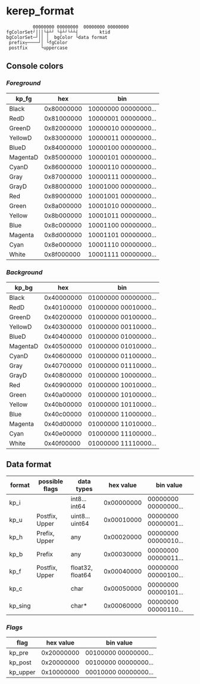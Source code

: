 # kerep_format

```
          00000000 00000000  00000000 00000000
fgColorSet┘│││└┼┴┘ └┼┴┘└┴┴┤        ktid
bgColorSet─┘││ │  bgColor └data format
 prefix┬────┘│ └fgColor
 postfix     └uppercase

```

## Console colors
### *Foreground*

| kp_fg | hex | bin |
|-------|-----|-----|
| Black    | 0x80000000 | 10000000 00000000... |
| RedD     | 0x81000000 | 10000001 00000000... |
| GreenD   | 0x82000000 | 10000010 00000000... |
| YellowD  | 0x83000000 | 10000011 00000000... |
| BlueD    | 0x84000000 | 10000100 00000000... |
| MagentaD | 0x85000000 | 10000101 00000000... |
| CyanD    | 0x86000000 | 10000110 00000000... |
| Gray     | 0x87000000 | 10000111 00000000... |
| GrayD    | 0x88000000 | 10001000 00000000... |
| Red      | 0x89000000 | 10001001 00000000... |
| Green    | 0x8a000000 | 10001010 00000000... |
| Yellow   | 0x8b000000 | 10001011 00000000... |
| Blue     | 0x8c000000 | 10001100 00000000... |
| Magenta  | 0x8d000000 | 10001101 00000000... |
| Cyan     | 0x8e000000 | 10001110 00000000... |
| White    | 0x8f000000 | 10001111 00000000... |

### *Background*
| kp_bg | hex | bin |
|-------|-----|-----|
| Black    | 0x40000000 | 01000000 00000000... |
| RedD     | 0x40100000 | 01000000 00010000... |
| GreenD   | 0x40200000 | 01000000 00100000... |
| YellowD  | 0x40300000 | 01000000 00110000... |
| BlueD    | 0x40400000 | 01000000 01000000... |
| MagentaD | 0x40500000 | 01000000 01010000... |
| CyanD    | 0x40600000 | 01000000 01100000... |
| Gray     | 0x40700000 | 01000000 01110000... |
| GrayD    | 0x40800000 | 01000000 10000000... |
| Red      | 0x40900000 | 01000000 10010000... |
| Green    | 0x40a00000 | 01000000 10100000... |
| Yellow   | 0x40b00000 | 01000000 10110000... |
| Blue     | 0x40c00000 | 01000000 11000000... |
| Magenta  | 0x40d00000 | 01000000 11010000... |
| Cyan     | 0x40e00000 | 01000000 11100000... |
| White    | 0x40f00000 | 01000000 11110000... |


## Data format

| format    | possible flags | data types | hex value | bin value |
|-----------|----------------|------------|-----------|-----------|
| kp_i    |                | int8... int64    | 0x00000000 | 00000000 00000000... |
| kp_u   | Postfix, Upper | uint8... uint64  | 0x00010000 | 00000000 00000001... |
| kp_h    | Prefix, Upper  | any              | 0x00020000 | 00000000 00000010... |
| kp_b    | Prefix         | any              | 0x00030000 | 00000000 00000011... |
| kp_f  | Postfix, Upper | float32, float64 | 0x00040000 | 00000000 00000100... |
| kp_c   |                | char             | 0x00050000 | 00000000 00000101... |
| kp_sing |                | char*            | 0x00060000 | 00000000 00000110... |

### *Flags*
| flag | hex value  | bin value |
|------|------------|-----------|
| kp_pre  | 0x20000000 | 00100000 00000000... |
| kp_post | 0x20000000 | 00100000 00000000... |
| kp_upper   | 0x10000000 | 00010000 00000000... |
